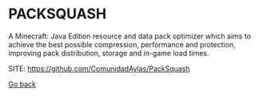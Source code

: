 # PACKSQUASH
 
 A Minecraft: Java Edition resource and data pack optimizer which
 aims to achieve the best possible compression, performance and
 protection, improving pack distribution, storage and in-game load
 times. 
 
 SITE: https://github.com/ComunidadAylas/PackSquash

 [Go back](https://portable-linux-apps.github.io/apps.html)

